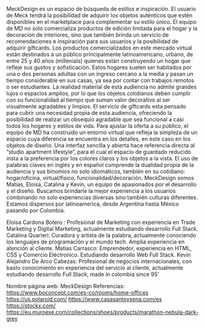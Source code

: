MeckDesign es un espacio de búsqueda de estilos e inspiración. El usuario de Meck tendrá la posibilidad de adquirir los objetos auténticos que estén disponibles en el marketplace para complementar su estilo único. 
El equipo de MD no solo comercializa productos de edición limitada para el hogar y la decoración de interiores, sino que también brinda un servicio de recomendaciones e inspiración para sus usuarios y la posibilidad de adquirir giftcards. 
Los productos comercializados en este mercado virtual están destinados a un público principalmente latinoamericano, urbano, de entre 25 y 40 años (millenials) quienes están construyendo un hogar que refleje sus gustos y sofisticación. Estos hogares suelen ser habitados por una o dos personas adultas con un ingreso cercano a la media y pasan un tiempo considerable en sus casas, ya sea por contar con trabajos remotos o ser estudiantes. La realidad material de esta audiencia no admite grandes lujos o espacios amplios, por lo que los objetos cotidianos deben cumplir con su funcionalidad al tiempo que suman valor decorativo al ser visualmente agradables y limpios. El servicio de giftcards esta pensado para cubrir una necesidad propia de esta audiencia, ofreciendo la posibilidad de realizar un obsequio agradable que sea funcional a casi todos los hogares y estilos de vida.
Para ajustar la oferta a su público, el equipo de MD ha construido un entorno virtual que refleja la simpleza de un espacio cuya diferencia se encuentra en los detalles, en este caso en los objetos de diseño. Una interfaz sencilla y abierta hace referencia directa al “studio apartment lifestyle”, para el cual el espacio de guardado reducido insta a la preferencia por los colores claros y los objetos a la vista. El uso de palabras claves en inglés y en español comprende la dualidad propia de la audiencia y sus binomios no solo idiomáticos, también en su cotidiano: hogar/oficina, virtual/físico, funcionalidad/decoración. 
MeckDesign somos Matias, Eloisa, Catalina y Kevin, un equipo de apasionados por el desarrollo y el diseño. Buscamos brindarle la mejor experiencia a los usuarios combinando no solo experiencias diversas sino también culturas diferentes. Estamos dispersos por latinoamerica, desde Argentina hasta México pasando por Colombia. 


Eloisa Cardona Botero : Profesional de Marketing con experiencia en Trade Marketing y Digital Marketing, actualmente estudiando desarrollo Full Stack.
Catalina Quarleri: Curadora y artista de la palabra, actualmente conociendo los lenguajes de programación y el mundo tech. Amplia experiencia en atención al cliente.
Matias Carrasco: Emprendedor, experiencia en HTML, CSS y Comercio Eléctronico. Estudiando desarrollo Web Full Stack.
Kevin Alejandro De Arco Cabezas: Profesional de negocios internacionales, con basto conocimiento en experiencia del servicio al cliente, actualmente estudiando desarrollo Full Stack, made in colombia since 95’ 

Nombre página web: MeckDesign
Referencias:
https://www.boconcept.com/es-co/rooms/home-offices
https://us.polaroid.com/
https://www.casasantoysena.com/es
https://stockx.com/
https://eu.muroexe.com/collections/shoes/products/marathon-nebula-dark-grey
